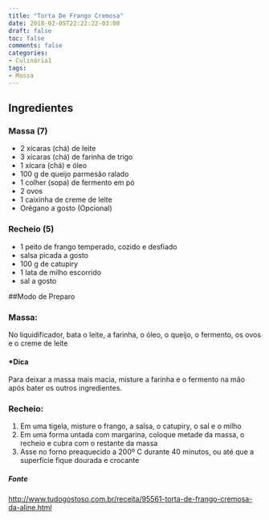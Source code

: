 ```yaml
---
title: "Torta De Frango Cremosa"
date: 2018-02-05T22:22:22-03:00
draft: false
toc: false
comments: false
categories:
- Culinária1
tags:
- Massa
---
```



<!--more-->
## Ingredientes
### Massa (7)
+ 2 xícaras (chá) de leite
+ 3 xícaras (chá) de farinha de trigo
+ 1 xícara (chá) e óleo
+ 100 g de queijo parmesão ralado
+ 1 colher (sopa) de fermento em pó
+ 2 ovos
+ 1 caixinha de creme de leite
+ Orégano a gosto (Opcional)

### Recheio (5)
+ 1 peito de frango temperado, cozido e desfiado
+ salsa picada a gosto
+ 100 g de catupiry
+ 1 lata de milho escorrido
+ sal a gosto

##Modo de Preparo
### Massa:
No liquidificador, bata o leite, a farinha, o óleo, o queijo, o fermento, os ovos e o creme de leite
#### *Dica
Para deixar a massa mais macia, misture a farinha e o fermento na mão após bater os outros ingredientes.

### Recheio:
1. Em uma tigela, misture o frango, a salsa, o catupiry, o sal e o milho
2. Em uma forma untada com margarina, coloque metade da massa, o recheio e cubra com o restante da massa
3. Asse no forno preaquecido a 200º C durante 40 minutos, ou até que a superfície fique dourada e crocante



##### Fonte
http://www.tudogostoso.com.br/receita/95561-torta-de-frango-cremosa-da-aline.html

